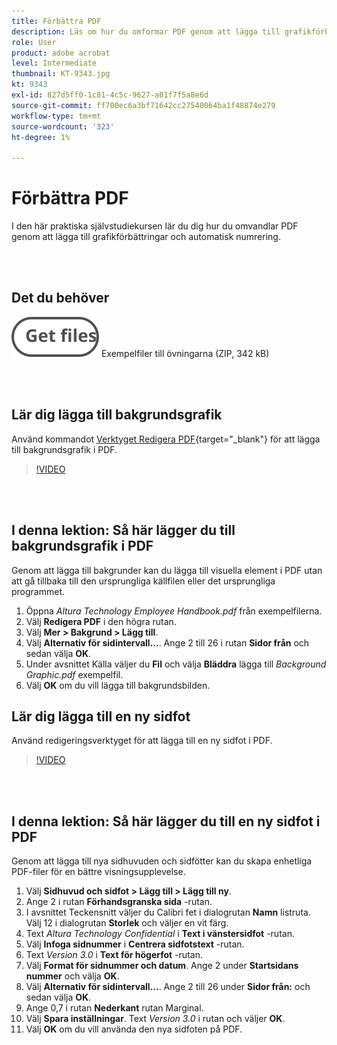 ```yaml
---
title: Förbättra PDF
description: Läs om hur du omformar PDF genom att lägga till grafikförbättringar och automatisk numrering
role: User
product: adobe acrobat
level: Intermediate
thumbnail: KT-9343.jpg
kt: 9343
exl-id: 827d5ff0-1c81-4c5c-9627-a01f7f5a8e6d
source-git-commit: ff700ec6a3bf71642cc27540064ba1f48874e279
workflow-type: tm+mt
source-wordcount: '323'
ht-degree: 1%

---
```


# Förbättra PDF

I den här praktiska självstudiekursen lär du dig hur du omvandlar PDF genom att lägga till grafikförbättringar och automatisk numrering.

<br> 

## Det du behöver

[![Hämta filer](../assets/Getfiles.svg)](../assets/Enhance.zip)
Exempelfiler till övningarna (ZIP, 342 kB)

<br> 

## Lär dig lägga till bakgrundsgrafik

Använd kommandot [Verktyget Redigera PDF](https://www.adobe.com/se/acrobat/online/pdf-editor.html){target="_blank"} för att lägga till bakgrundsgrafik i PDF.

>[!VIDEO](https://video.tv.adobe.com/v/338746?hidetitle=true)

<br> 

## I denna lektion: Så här lägger du till bakgrundsgrafik i PDF

Genom att lägga till bakgrunder kan du lägga till visuella element i PDF utan att gå tillbaka till den ursprungliga källfilen eller det ursprungliga programmet.

1. Öppna *Altura Technology Employee Handbook.pdf* från exempelfilerna.
1. Välj **Redigera PDF** i den högra rutan.
1. Välj **Mer > Bakgrund > Lägg till**.
1. Välj **Alternativ för sidintervall...**.
Ange 2 till 26 i rutan **Sidor från** och sedan välja **OK**.
1. Under avsnittet Källa väljer du **Fil** och välja **Bläddra** lägga till *Background Graphic.pdf* exempelfil.
1. Välj **OK** om du vill lägga till bakgrundsbilden.

## Lär dig lägga till en ny sidfot

Använd redigeringsverktyget för att lägga till en ny sidfot i PDF.

>[!VIDEO](https://video.tv.adobe.com/v/338745?hidetitle=true)

<br> 

## I denna lektion: Så här lägger du till en ny sidfot i PDF

Genom att lägga till nya sidhuvuden och sidfötter kan du skapa enhetliga PDF-filer för en bättre visningsupplevelse.

1. Välj **Sidhuvud och sidfot > Lägg till > Lägg till ny**.
1. Ange 2 i rutan **Förhandsgranska sida** -rutan.
1. I avsnittet Teckensnitt väljer du Calibri fet i dialogrutan **Namn** listruta.
Välj 12 i dialogrutan **Storlek** och väljer en vit färg.
1. Text *Altura Technology Confidential* i **Text i vänstersidfot** -rutan.
1. Välj **Infoga sidnummer** i **Centrera sidfotstext** -rutan.
1. Text *Version 3.0* i **Text för högerfot** -rutan.
1. Välj **Format för sidnummer och datum**.
Ange 2 under **Startsidans nummer** och välja **OK**.
1. Välj **Alternativ för sidintervall...**.
Ange 2 till 26 under **Sidor från:** och sedan välja **OK**.
1. Ange 0,7 i rutan **Nederkant** rutan Marginal.
1. Välj **Spara inställningar**.
Text *Version 3.0* i rutan och väljer **OK**.
1. Välj **OK** om du vill använda den nya sidfoten på PDF.
